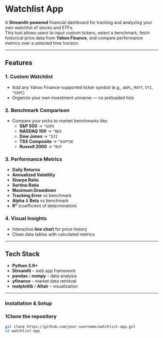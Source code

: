 # Watchlist App

A **Streamlit-powered** financial dashboard for tracking and analyzing your own watchlist of stocks and ETFs.  
This tool allows users to input custom tickers, select a benchmark, fetch historical price data from **Yahoo Finance**, and compare performance metrics over a selected time horizon.

---

## Features

### 1. Custom Watchlist
- Add any Yahoo Finance-supported ticker symbol (e.g., `AAPL`, `MSFT`, `VTI`, `^GSPC`)
- Organize your own investment universe — no preloaded lists

### 2. Benchmark Comparison
- Compare your picks to market benchmarks like:
  - **S&P 500** → `^GSPC`
  - **NASDAQ 100** → `^NDX`
  - **Dow Jones** → `^DJI`
  - **TSX Composite** → `^GSPTSE`
  - **Russell 2000** → `^RUT`

### 3. Performance Metrics
- **Daily Returns**
- **Annualized Volatility**
- **Sharpe Ratio**
- **Sortino Ratio**
- **Maximum Drawdown**
- **Tracking Error** vs benchmark
- **Alpha** & **Beta** vs benchmark
- **R²** (coefficient of determination)

### 4. Visual Insights
- Interactive **line chart** for price history
- Clean data tables with calculated metrics

---

## Tech Stack

- **Python 3.9+**
- **Streamlit** – web app framework
- **pandas** / **numpy** – data analysis
- **yfinance** – market data retrieval
- **matplotlib** / **Altair** – visualization

---

### Installation & Setup

### 1️Clone the repository
```bash
git clone https://github.com/your-username/watchlist-app.git
cd watchlist-app
